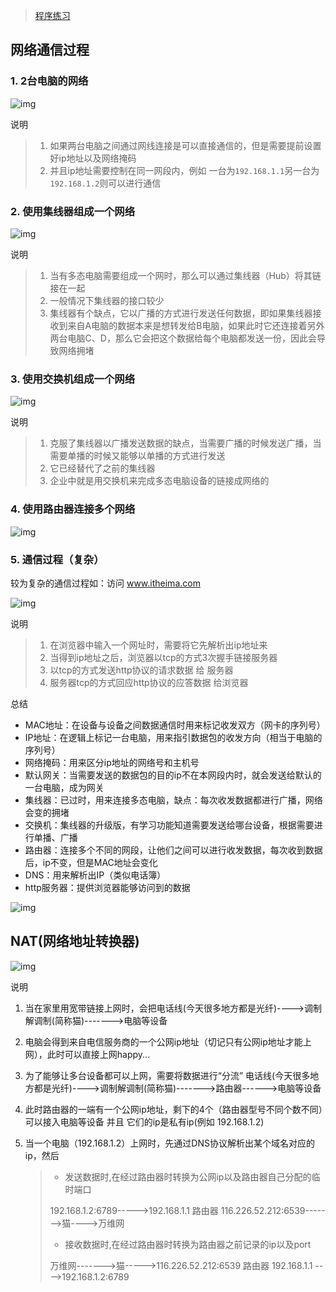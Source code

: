 > [程序练习](https://github.com/Nicolas-gaofeng/Salute_Python/blob/main/code/python_web/python_web_05)

## 网络通信过程

### 1. 2台电脑的网络

![img](https://gitee.com/zgf1366/pic_store/raw/master/img/20210217124921.png)

说明

> 1. 如果两台电脑之间通过网线连接是可以直接通信的，但是需要提前设置好ip地址以及网络掩码
> 2. 并且ip地址需要控制在同一网段内，例如 一台为`192.168.1.1`另一台为`192.168.1.2`则可以进行通信

### 2. 使用集线器组成一个网络

![img](https://gitee.com/zgf1366/pic_store/raw/master/img/20210217124930.png)

说明

> 1. 当有多态电脑需要组成一个网时，那么可以通过集线器（Hub）将其链接在一起
> 2. 一般情况下集线器的接口较少
> 3. 集线器有个缺点，它以广播的方式进行发送任何数据，即如果集线器接收到来自A电脑的数据本来是想转发给B电脑，如果此时它还连接着另外两台电脑C、D，那么它会把这个数据给每个电脑都发送一份，因此会导致网络拥堵

### 3. 使用交换机组成一个网络

![img](https://gitee.com/zgf1366/pic_store/raw/master/img/20210217124939.png)

说明

> 1. 克服了集线器以广播发送数据的缺点，当需要广播的时候发送广播，当需要单播的时候又能够以单播的方式进行发送
> 2. 它已经替代了之前的集线器
> 3. 企业中就是用交换机来完成多态电脑设备的链接成网络的

### 4. 使用路由器连接多个网络

![img](https://gitee.com/zgf1366/pic_store/raw/master/img/20210217124948.png)

### 5. 通信过程（复杂）

较为复杂的通信过程如：访问 www.itheima.com

![img](https://gitee.com/zgf1366/pic_store/raw/master/img/20210217124956.png)

说明

> 1. 在浏览器中输入一个网址时，需要将它先解析出ip地址来
> 2. 当得到ip地址之后，浏览器以tcp的方式3次握手链接服务器
> 3. 以tcp的方式发送http协议的请求数据 给 服务器
> 4. 服务器tcp的方式回应http协议的应答数据 给浏览器

总结

- MAC地址：在设备与设备之间数据通信时用来标记收发双方（网卡的序列号）
- IP地址：在逻辑上标记一台电脑，用来指引数据包的收发方向（相当于电脑的序列号）
- 网络掩码：用来区分ip地址的网络号和主机号
- 默认网关：当需要发送的数据包的目的ip不在本网段内时，就会发送给默认的一台电脑，成为网关
- 集线器：已过时，用来连接多态电脑，缺点：每次收发数据都进行广播，网络会变的拥堵
- 交换机：集线器的升级版，有学习功能知道需要发送给哪台设备，根据需要进行单播、广播
- 路由器：连接多个不同的网段，让他们之间可以进行收发数据，每次收到数据后，ip不变，但是MAC地址会变化
- DNS：用来解析出IP（类似电话簿）
- http服务器：提供浏览器能够访问到的数据

![img](https://gitee.com/zgf1366/pic_store/raw/master/img/20210217125009.png)

## NAT(网络地址转换器)

![img](https://gitee.com/zgf1366/pic_store/raw/master/img/20210217125019.png)

说明

1. 当在家里用宽带链接上网时，会把电话线(今天很多地方都是光纤)---->调制解调制(简称猫)------->电脑等设备

2. 电脑会得到来自电信服务商的一个公网ip地址（切记只有公网ip地址才能上网），此时可以直接上网happy...

3. 为了能够让多台设备都可以上网，需要将数据进行“分流” 电话线(今天很多地方都是光纤)---->调制解调制(简称猫)------->路由器------>电脑等设备

4. 此时路由器的一端有一个公网ip地址，剩下的4个（路由器型号不同个数不同）可以接入电脑等设备 并且 它们的ip是私有ip(例如 192.168.1.2)

5. 当一个电脑（192.168.1.2）上网时，先通过DNS协议解析出某个域名对应的ip，然后

   > - 发送数据时,在经过路由器时转换为公网ip以及路由器自己分配的临时端口
   >
   > 192.168.1.2:6789----->192.168.1.1 路由器 116.226.52.212:6539------->猫---->万维网
   >
   > - 接收数据时,在经过路由器时转换为路由器之前记录的ip以及port
   >
   > 万维网------->猫----->116.226.52.212:6539 路由器 192.168.1.1 ---->192.168.1.2:6789
